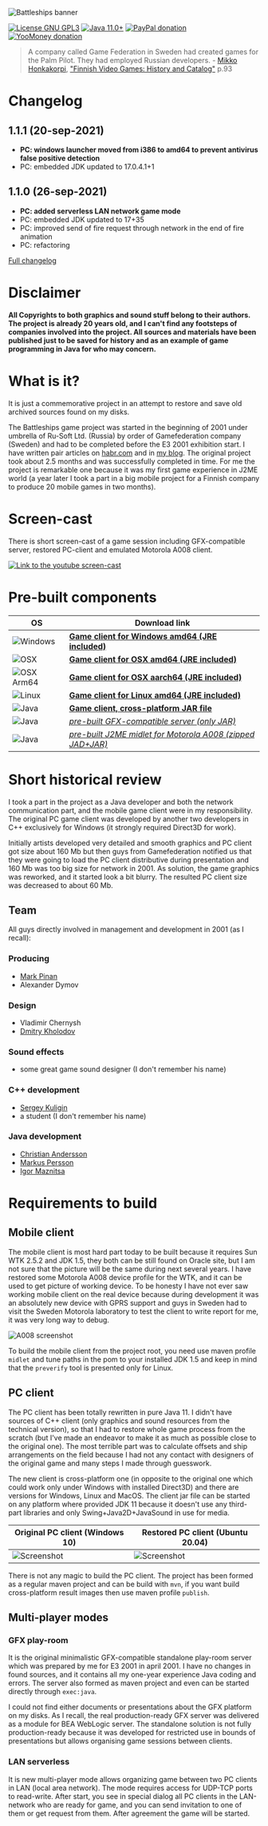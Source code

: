![Battleships banner](assets/github_banner.png)

[![License GNU GPL3](https://img.shields.io/badge/license-GNU%20GPL%203-yellow.svg)](http://www.gnu.org/licenses/gpl.html)
[![Java 11.0+](https://img.shields.io/badge/java-11.0%2b-green.svg)](http://www.oracle.com/technetwork/java/javase/downloads/index.html)
[![PayPal donation](https://img.shields.io/badge/donation-PayPal-cyan.svg)](https://www.paypal.com/cgi-bin/webscr?cmd=_s-xclick&hosted_button_id=AHWJHJFBAWGL2)
[![YooMoney donation](https://img.shields.io/badge/donation-Yoo.money-blue.svg)](https://yoomoney.ru/to/41001158080699)

> A company called Game Federation in Sweden had created games for the Palm Pilot. They had employed Russian developers. - [Mikko Honkakorpi](https://www.linkedin.com/in/mikkoh/), ["Finnish Video Games: History and Catalog"](https://www.amazon.com/Finnish-Video-Games-History-Catalog/dp/0786499621) p.93

# Changelog

## 1.1.1 (20-sep-2021)
 - __PC: windows launcher moved from i386 to amd64 to prevent antivirus false positive detection__
 - PC: embedded JDK updated to 17.0.4.1+1

## 1.1.0 (26-sep-2021)

- __PC: added serverless LAN network game mode__
- PC: embedded JDK updated to 17+35
- PC: improved send of fire request through network in the end of fire animation
- PC: refactoring

[Full changelog](changelog.txt)

# Disclaimer

__All Copyrights to both graphics and sound stuff belong to their authors. The project is already 20 years old, and I
can't find any footsteps of companies involved into the project. All sources and materials have been published just to
be saved for history and as an example of game programming in Java for who may concern.__

# What is it?

It is just a commemorative project in an attempt to restore and save old archived sources found on my disks.

The Battleships game project was started in the beginning of 2001 under umbrella of Ru-Soft Ltd. (Russia) by order of
Gamefederation company (Sweden) and had to be completed before the E3 2001 exhibition start. I have written pair
articles on [habr.com](https://habr.com/ru/post/458124/) and
in [my blog](http://raydac.blogspot.com/2015/05/the-battleships-game-e3-2001.html). The original project took about 2.5
months and was successfully completed in time. For me the project is remarkable one because it was my first game
experience in J2ME world (a year later I took a part in a big mobile project for a Finnish company to produce 20 mobile
games in two months).

# Screen-cast

There is short screen-cast of a game session including GFX-compatible server, restored PC-client and emulated Motorola
A008 client.

[![Link to the youtube screen-cast](assets/game-session-screenshot-youtube.jpg)](http://www.youtube.com/watch?v=f1cfqRjnRgk "Battleships screencast")

# Pre-built components

| OS                                           |  Download link                                                                                                                                                                                | 
| -------------------------------------------- | --------------------------------------------------------------------------------------------------------------------------------------------------------------------------------------------- |
| ![Windows](assets/icons/win64x64.png)        | __[Game client for Windows amd64 (JRE included)](https://github.com/raydac/battleships-resurrection/releases/download/1.1.1/battleships-resurrection-1.1.1-windows-jdk-amd64.zip)__             |
| ![OSX](assets/icons/macos64x64.png)          | __[Game client for OSX amd64 (JRE included)](https://github.com/raydac/battleships-resurrection/releases/download/1.1.1/battleships-resurrection-1.1.1-macos-jdk-amd64.zip)__                   |
| ![OSX Arm64](assets/icons/macosarm64x64.png) | __[Game client for OSX aarch64 (JRE included)](https://github.com/raydac/battleships-resurrection/releases/download/1.1.1/battleships-resurrection-1.1.1-macos-jdk-aarch64.zip)__               |
| ![Linux](assets/icons/linux64x64.png)        | __[Game client for Linux amd64 (JRE included)](https://github.com/raydac/battleships-resurrection/releases/download/1.1.1/battleships-resurrection-1.1.1-linux-jdk-amd64.tar.gz)__              |
| ![Java](assets/icons/java64x64.png)          | __[Game client, cross-platform JAR file](https://github.com/raydac/battleships-resurrection/releases/download/1.1.1/battleships-resurrection-1.1.1.jar)__                                     | 
| ![Java](assets/icons/java64x64.png)          | _[pre-built GFX-compatible server (only JAR)](https://github.com/raydac/battleships-resurrection/releases/download/1.1.1/gfx-playroom-server-1.1.1.jar)_                                      |
| ![Java](assets/icons/java64x64.png)          | _[pre-built J2ME midlet for Motorola A008 (zipped JAD+JAR)](https://github.com/raydac/battleships-resurrection/releases/download/1.1.1/BattleShip_A008.zip)_                                  |

# Short historical review

I took a part in the project as a Java developer and both the network communication part, and the mobile game client
were in my responsibility. The original PC game client was developed by another two developers in C++ exclusively for
Windows (it strongly required Direct3D for work).

Initially artists developed very detailed and smooth graphics and PC client got size about 160 Mb but then guys from
Gamefederation notified us that they were going to load the PC client distributive during presentation and 160 Mb was
too big size for network in 2001. As solution, the game graphics was reworked, and it started look a bit blurry. The
resulted PC client size was decreased to about 60 Mb.

## Team

All guys directly involved in management and development in 2001 (as I recall):

### Producing

- [Mark Pinan](https://www.linkedin.com/in/markpinan/)
- Alexander Dymov

### Design

- Vladimir Chernysh
- [Dmitry Kholodov](https://www.linkedin.com/in/dmitry-kholodov-39394661/)

### Sound effects

- some great game sound designer (I don't remember his name)

### C++ development

- [Sergey Kuligin](https://www.linkedin.com/in/sergeykuligin/)
- a student (I don't remember his name)

### Java development

- [Christian Andersson](https://www.linkedin.com/in/christianand/)
- [Markus Persson](https://www.linkedin.com/in/markus-persson-7282513/)
- [Igor Maznitsa](https://www.linkedin.com/in/igormaznitsa/)

# Requirements to build

## Mobile client

The mobile client is most hard part today to be built because it requires Sun WTK 2.5.2 and JDK 1.5, they both can be
still found on Oracle site, but I am not sure that the picture will be the same during next several years. I have
restored some Motorola A008 device profile for the WTK, and it can be used to get picture of working device. To be
honesty I have not ever saw working mobile client on the real device because during development it was an absolutely new
device with GPRS support and guys in Sweden had to visit the Sweden Motorola laboratory to test the client to write
report for me, it was very long way to debug.

![A008 screenshot](battleships-resurrection/battleships-client-a008/assets/emulator_screenshot.jpg)

To build the mobile client from the project root, you need use maven profile `midlet` and tune paths in the pom to your
installed JDK 1.5 and keep in mind that the `preverify` tool is presented only for Linux.

## PC client

The PC client has been totally rewritten in pure Java 11. I didn't have sources of C++ client (only graphics and sound
resources from the technical version), so that I had to restore whole game process from the scratch (but I've made an
endeavor to make it as much as possible close to the original one). The most terrible part was to calculate offsets and
ship arrangements on the field because I had not any contact with designers of the original game and many steps I made
through guesswork.

The new client is cross-platform one (in opposite to the original one which could work only under Windows with installed
Direct3D) and there are versions for Windows, Linux and MacOS. The client jar file can be started on any platform where
provided JDK 11 because it doesn't use any third-part libraries and only Swing+Java2D+JavaSound in use for media.

| Original PC client (Windows 10)                       | Restored PC client (Ubuntu 20.04)                |
| ----------------------------------------------------- | ------------------------------------------------ |
| ![Screenshot](assets/original_win_game_screenshot.jpg)|![Screenshot](assets/restored_game_screenshot.jpg)|

There is not any magic to build the PC client. The project has been formed as a regular maven project and can be build
with `mvn`, if you want build cross-platform result images then use maven profile `publish`.

## Multi-player modes

### GFX play-room

It is the original minimalistic GFX-compatible standalone play-room server which was prepared by me for E3 2001 in april 2001. I have no changes in found sources, and it contains all my one-year experience Java coding and errors. The server also formed as maven project and even can be started directly through `exec:java`.

I could not find either documents or presentations about the GFX platform on my disks. As I recall, the real
production-ready GFX server was delivered as a module for BEA WebLogic server. The standalone solution is not fully
production-ready because it was developed for restricted use in bounds of presentations but allows organising game
sessions between clients.

### LAN serverless

It is new multi-player mode allows organizing game between two PC clients in LAN (local area network). The mode requires
access for UDP-TCP ports to read-write. After start, you see in special dialog all PC clients in the LAN-network who are
ready for game, and you can send invitation to one of them or get request from them. After agreement the game will be
started.     